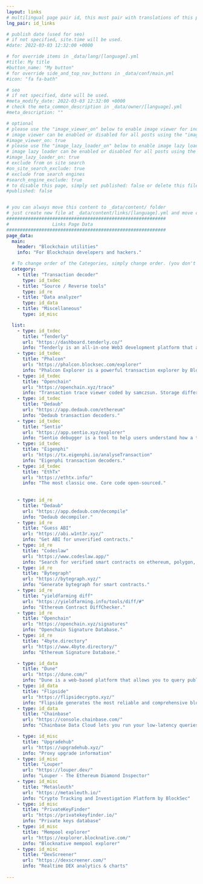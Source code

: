 ```yaml
---
layout: links
# multilingual page pair id, this must pair with translations of this page. (This name must be unique)
lng_pair: id_links

# publish date (used for seo)
# if not specified, site.time will be used.
#date: 2022-03-03 12:32:00 +0000

# for override items in _data/lang/[language].yml
#title: My title
#button_name: "My button"
# for override side_and_top_nav_buttons in _data/conf/main.yml
#icon: "fa fa-bath"

# seo
# if not specified, date will be used.
#meta_modify_date: 2022-03-03 12:32:00 +0000
# check the meta_common_description in _data/owner/[language].yml
#meta_description: ""

# optional
# please use the "image_viewer_on" below to enable image viewer for individual pages or posts (_posts/ or [language]/_posts folders).
# image viewer can be enabled or disabled for all posts using the "image_viewer_posts: true" setting in _data/conf/main.yml.
#image_viewer_on: true
# please use the "image_lazy_loader_on" below to enable image lazy loader for individual pages or posts (_posts/ or [language]/_posts folders).
# image lazy loader can be enabled or disabled for all posts using the "image_lazy_loader_posts: true" setting in _data/conf/main.yml.
#image_lazy_loader_on: true
# exclude from on site search
#on_site_search_exclude: true
# exclude from search engines
#search_engine_exclude: true
# to disable this page, simply set published: false or delete this file
#published: false


# you can always move this content to _data/content/ folder
# just create new file at _data/content/links/[language].yml and move content below.
###########################################################
#                Links Page Data
###########################################################
page_data:
  main:
    header: "Blockchain utilities"
    info: "For Blockchain developers and hackers."

  # To change order of the Categories, simply change order. (you don't need to change list order.)
  category:
    - title: "Transaction decoder"
      type: id_txdec
    - title: "Source / Reverse tools"
      type: id_re
    - title: "Data analyzer"
      type: id_data
    - title: "Miscellaneous"
      type: id_misc

  list:
    - type: id_txdec
      title: "Tenderly"
      url: "https://dashboard.tenderly.co/"
      info: "Tenderly is an all-in-one Web3 development platform that accelerates smart contract development and provides a fully integrated developer experience."
    - type: id_txdec
      title: "Phalcon"
      url: "https://phalcon.blocksec.com/explorer"
      info: "Phalcon Explorer is a powerful transaction explorer by BlockSec, supporting Transaction Debugging and Transaction Simulation."
    - type: id_txdec
      title: "Openchain"
      url: "https://openchain.xyz/trace"
      info: "Transaction trace viewer coded by samczsun. Storage difference is supported."
    - type: id_txdec
      title: "Dedaub"
      url: "https://app.dedaub.com/ethereum"
      info: "Dedaub transaction decoders."
    - type: id_txdec
      title: "Sentio"
      url: "https://app.sentio.xyz/explorer"
      info: "Sentio debugger is a tool to help users understand how a transaction works in detail"
    - type: id_txdec
      title: "Eigenphi"
      url: "https://tx.eigenphi.io/analyseTransaction"
      info: "Eigenphi transaction decoders."
    - type: id_txdec
      title: "EthTx"
      url: "https://ethtx.info/"
      info: "The most classic one. Core code open-sourced."
   
   
    - type: id_re
      title: "Dedaub"
      url: "https://app.dedaub.com/decompile"
      info: "Dedaub decompiler."
    - type: id_re
      title: "Guess ABI"
      url: "https://abi.w1nt3r.xyz/"
      info: "Get ABI for unverified contracts."
    - type: id_re
      title: "Codeslaw"
      url: "https://www.codeslaw.app/"
      info: "Search for verified smart contracts on ethereum, polygon, arbitrum, optimism, bnbchain, and scroll!"
    - type: id_re
      title: "Bytegraph"
      url: "https://bytegraph.xyz/"
      info: "Generate bytegraph for smart contracts."
    - type: id_re
      title: "yieldfarming diff"
      url: "https://yieldfarming.info/tools/diff/#"
      info: "Ethereum Contract DiffChecker."
    - type: id_re
      title: "Openchain"
      url: "https://openchain.xyz/signatures"
      info: "Openchain Signature Database."
    - type: id_re
      title: "4byte.directory"
      url: "https://www.4byte.directory/"
      info: "Ethereum Signature Database."

    - type: id_data
      title: "Dune"
      url: "https://dune.com/"
      info: "Dune is a web-based platform that allows you to query public blockchain data and aggregate it into beautiful dashboards."
    - type: id_data
      title: "Flipside"
      url: "https://flipsidecrypto.xyz/"
      info: "Flipside generates the most reliable and comprehensive blockchain data and provides tools for builders."
    - type: id_data
      title: "Chainbase"
      url: "https://console.chainbase.com/"
      info: "Chainbase Data Cloud lets you run your low-latency queries through an endpoint to leverage all our indexed datasets for your custom needs."

    - type: id_misc
      title: "Upgradehub"
      url: "https://upgradehub.xyz/"
      info: "Proxy upgrade information"
    - type: id_misc
      title: "Louper"
      url: "https://louper.dev/"
      info: "Louper - The Ethereum Diamond Inspector"
    - type: id_misc
      title: "Metasleuth"
      url: "https://metasleuth.io/"
      info: "Crypto Tracking and Investigation Platform by BlockSec"
    - type: id_misc
      title: "PrivateKeyFinder"
      url: "https://privatekeyfinder.io/"
      info: "Private keys database"
    - type: id_misc
      title: "Mempool explorer"
      url: "https://explorer.blocknative.com/"
      info: "Blocknative mempool explorer"
    - type: id_misc
      title: "DexScreener"
      url: "https://dexscreener.com/"
      info: "Realtime DEX analytics & charts"
      
---
```


